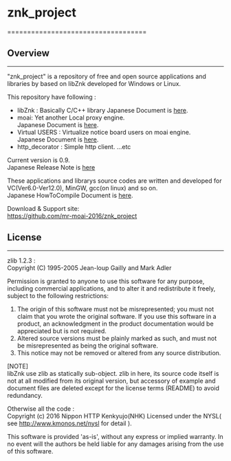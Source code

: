 # znk_project
===================================

## Overview
-----------------------------------

"znk_project" is a repository of free and open source applications and libraries by based on libZnk
developed for Windows or Linux. 

This repository have following :  
* libZnk : Basically C/C++ library 
  Japanese Document is [here][6].
* moai: Yet another Local proxy engine.  
  Japanese Document is [here][3].
* Virtual USERS : Virtualize notice board users on moai engine.  
  Japanese Document is [here][1].
* http_decorator : Simple http client.
...etc  

Current version is 0.9.  
Japanese Release Note is [here][5]

These applications and librarys source codes are written and developed for VC(Ver6.0-Ver12.0),
MinGW, gcc(on linux) and so on.  
Japanese HowToCompile Document is [here][4].

Download & Support site:  
https://github.com/mr-moai-2016/znk_project


## License
-----------------------------------

zlib 1.2.3 :   
  Copyright (C) 1995-2005 Jean-loup Gailly and Mark Adler  

  Permission is granted to anyone to use this software for any purpose,
  including commercial applications, and to alter it and redistribute it
  freely, subject to the following restrictions:

  1. The origin of this software must not be misrepresented; you must not
     claim that you wrote the original software. If you use this software
     in a product, an acknowledgment in the product documentation would be
     appreciated but is not required.
  2. Altered source versions must be plainly marked as such, and must not be
     misrepresented as being the original software.
  3. This notice may not be removed or altered from any source distribution.

  [NOTE]  
  libZnk use zlib as statically sub-object.
  zlib in here, its source code itself is not at all modified from its original version,
  but accessory of example and document files are deleted except for the license terms
  (README) to avoid redundancy.

Otherwise all the code :  
  Copyright (c) 2016 Nippon HTTP Kenkyujo(NHK)
  Licensed under the NYSL( see http://www.kmonos.net/nysl for detail ).


This software is provided 'as-is', without any express or implied warranty.
In no event will the authors be held liable for any damages arising
from the use of this software.


[1]: https://github.com/mr-moai-2016/znk_project/blob/master/src/virtual_users/README.md
[2]: https://github.com/mr-moai-2016/znk_project/blob/master/src/virtual_users/README_more.md
[3]: https://github.com/mr-moai-2016/znk_project/blob/master/src/moai/README.md
[4]: https://github.com/mr-moai-2016/znk_project/blob/master/src/HowToCompile.md
[5]: https://github.com/mr-moai-2016/znk_project/blob/master/src/ReleaseNote.md
[6]: https://github.com/mr-moai-2016/znk_project/blob/master/src/libZnk/README.md
